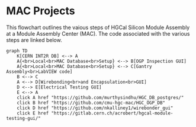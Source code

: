 # MAC Projects

This flowchart outlines the vaious steps of HGCal Silicon Module Assembly at a Module Assembly Center (MAC). The code associated with the various steps are linked below.

```mermaid
graph TD
    K[CERN INT2R DB] <--> A
    A{<br>Local<br>MAC Database<br>Setup} <--> B[OGP Inspection GUI]
    A{<br>Local<br>MAC Database<br>Setup} <--> C[Gantry Assembly<br>LabVIEW code]
    B <--> C
    A <--> D[Wirebonding<br>and Encapsulation<br>GUI]
    D <--> E[Electrical Testing GUI]
    E <--> A
    click A href "https://github.com/murthysindhu/HGC_DB_postgres/"
    click B href "https://github.com/cmu-hgc-mac/HGC_OGP_DB"
    click D href "https://github.com/nkalliney1/wirebonder_gui"
    click E href "https://gitlab.cern.ch/acrobert/hgcal-module-testing-gui/"

```
